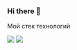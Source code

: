 ### Hi there 👋
Мой стек технологий

<img src="https://img.shields.io/badge/Phyton-blue?style=for-the-badge&logo=python&logoColor=orange"/> <img src="https://img.shields.io/badge/1C-yellow?style=for-the-badge&logo=1C&logoColor=orange"/> 
